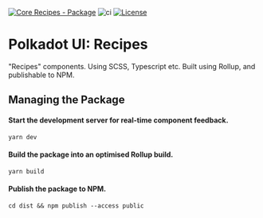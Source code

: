 [![Core Recipes - Package](https://img.shields.io/badge/Core&nbsp;React-Package-E6007A?logo=polkadot =E6007A)](https://github.com/polkadot-ui/library) ![ci](https://github.com/polkadot-ui/library/actions/workflows/main.yml/badge.svg) [![License](https://img.shields.io/badge/License-GPL_3.0_only-blue.svg)](https://opensource.org/license/gpl-3-0/)

# Polkadot UI: Recipes

"Recipes" components. Using SCSS, Typescript etc. Built using Rollup, and publishable to NPM.

## Managing the Package

#### Start the development server for real-time component feedback.

```
yarn dev
```

#### Build the package into an optimised Rollup build.

```
yarn build
```

#### Publish the package to NPM.

```
cd dist && npm publish --access public
```
